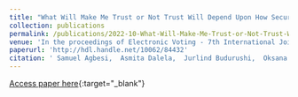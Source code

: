 ```yaml
---
title: "What Will Make Me Trust or Not Trust Will Depend Upon How Secure the Technology Is”: Factors Influencing Trust Perceptions of the Use of Election Technologie"
collection: publications
permalink: /publications/2022-10-What-Will-Make-Me-Trust-or-Not-Trust-Will-Depend-Upon-How-Secure-the-Technology-Is-Factors-Influencing-Trust-Perceptions-of-the-Use-of-Election-Technologie
venue: 'In the proceedings of Electronic Voting - 7th International Joint Conference on Electronic Voting (E-Vote-ID 2022)'
paperurl: 'http://hdl.handle.net/10062/84432'
citation: ' Samuel Agbesi,  Asmita Dalela,  Jurlind Budurushi,  Oksana Kulyk, &quot;What Will Make Me Trust or Not Trust Will Depend Upon How Secure the Technology Is”: Factors Influencing Trust Perceptions of the Use of Election Technologie.&quot; In the proceedings of Electronic Voting - 7th International Joint Conference on Electronic Voting (E-Vote-ID 2022)'
---
```

[Access paper here](http://hdl.handle.net/10062/84432){:target="_blank"}
